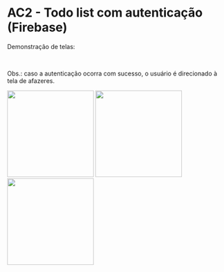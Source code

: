 # AC2 - Todo list com autenticação (Firebase)

<p>Demonstração de telas:</p>
<br>
<p>Obs.: caso a autenticação ocorra com sucesso, o usuário é direcionado à tela de afazeres.</p>
<div styles="display: flex;">
  <img width="200px" src="https://github.com/GustavoYM01/ac2-prog-mobile/assets/69603394/dfec9793-24b6-455d-9810-c8bcd7acd56a"/>
  <img width="200px" src="https://github.com/GustavoYM01/ac2-prog-mobile/assets/69603394/ca7a080d-0ad8-4c96-8a03-b06354fde7d7"/>
  <img width="200px" src="https://github.com/GustavoYM01/ac2-prog-mobile/assets/69603394/46e313ac-51ae-4253-84e3-cb6f66cd0618"/>
</div>
